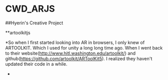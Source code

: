 # CWD_ARJS

##Hyerin's Creative Project

**artoolkitjs

*So when I first started looking into AR in browsers, I only knew of ARTOOLKIT. Which I used for unity a long long time ago. When I went back to their website(http://www.hitl.washington.edu/artoolkit/) and github(https://github.com/artoolkit/ARToolKit5). I realized they haven't updated their code in a while.

*